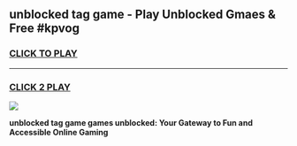 
## unblocked tag game - Play Unblocked Gmaes & Free #kpvog
<h3>
<a href="https://premium.freeplayer.one?title=unblocked_tag_game&ref=01M">CLICK TO PLAY</a></h3>
<hr>

<h3>
<a href="https://premium.freeplayer.one?title=unblocked_tag_game&ref=01M">CLICK 2 PLAY</a>
  
</h3>

<a href="https://premium.freeplayer.one?title=unblocked_tag_game&ref=01M"><img src="https://clearcache.store/games.png"></a>


**unblocked tag game games unblocked: Your Gateway to Fun and Accessible Online Gaming**
